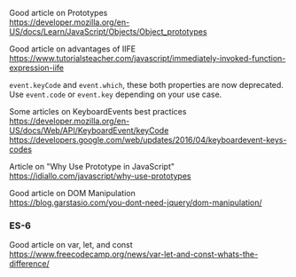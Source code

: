 
Good article on Prototypes
<br>
https://developer.mozilla.org/en-US/docs/Learn/JavaScript/Objects/Object_prototypes

Good article on advantages of IIFE
<br>
https://www.tutorialsteacher.com/javascript/immediately-invoked-function-expression-iife

`event.keyCode` and `event.which`, these both properties are now deprecated. <br> Use `event.code` or `event.key` depending on your use case.

Some articles on KeyboardEvents best practices
<br>
https://developer.mozilla.org/en-US/docs/Web/API/KeyboardEvent/keyCode
<br>
https://developers.google.com/web/updates/2016/04/keyboardevent-keys-codes

Article on "Why Use Prototype in JavaScript"
<br>
https://idiallo.com/javascript/why-use-prototypes

Good article on DOM Manipulation
<br>
https://blog.garstasio.com/you-dont-need-jquery/dom-manipulation/


### ES-6

Good article on var, let, and const
<br>
https://www.freecodecamp.org/news/var-let-and-const-whats-the-difference/